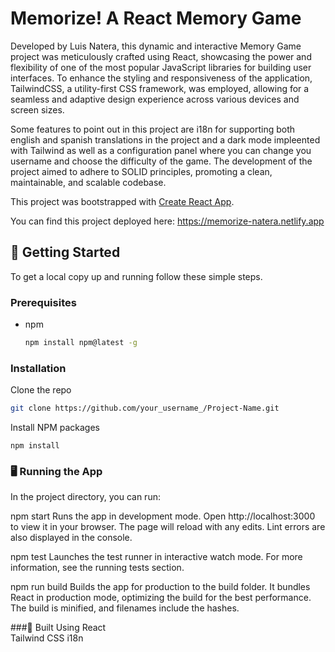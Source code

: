 # Memorize! A React Memory Game

Developed by Luis Natera, this dynamic and interactive Memory Game project was meticulously crafted using React, showcasing the power and flexibility of one of the most popular JavaScript libraries for building user interfaces. To enhance the styling and responsiveness of the application, TailwindCSS, a utility-first CSS framework, was employed, allowing for a seamless and adaptive design experience across various devices and screen sizes.

Some features to point out in this project are i18n for supporting both english and spanish translations in the project and a dark mode impleented with Tailwind as well as a configuration panel where you can change you username and choose the difficulty of the game. The development of the project aimed to adhere to SOLID principles, promoting a clean, maintainable, and scalable codebase.

This project was bootstrapped with [Create React App](https://github.com/facebook/create-react-app).

You can find this project deployed here: https://memorize-natera.netlify.app

## 🚀 Getting Started

To get a local copy up and running follow these simple steps.

### Prerequisites

- npm
  ```sh
  npm install npm@latest -g

### Installation
Clone the repo
  ```sh
git clone https://github.com/your_username_/Project-Name.git
 ```
Install NPM packages
 ```
npm install
 ```
### 🖥️ Running the App
In the project directory, you can run:

npm start
Runs the app in development mode. Open http://localhost:3000 to view it in your browser. The page will reload with any edits. Lint errors are also displayed in the console.

npm test
Launches the test runner in interactive watch mode. For more information, see the running tests section.

npm run build
Builds the app for production to the build folder. It bundles React in production mode, optimizing the build for the best performance. The build is minified, and filenames include the hashes.

###🔧 Built Using
React  
Tailwind CSS 
i18n
